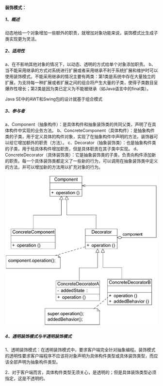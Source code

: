 #### **装饰模式：**

##### 1、概述

动态地给一个对象增加一些额外的职责，就增加对象功能来说，装饰模式比生成子类实现更为灵活。

##### 2、适用性

a、在不影响其他对象的情况下，以动态、透明的方式给单个对象添加职责。
b、当不能采用继承的方式对系统进行扩展或者采用继承不利于系统扩展和维护时可以使用装饰模式。不能采用继承的情况主要有两类：第1类是系统中存在大量独立的扩展，为支持每一种扩展或者扩展之间的组合将产生大量的子类，使得子类数目呈爆炸性增长；第2类是因为类已定义为不能被继承（如Java语言中的final类）。

Java SE中的AWT和Swing包的设计就基于组合模式

##### 3、参与者

a、Component（抽象构件）：是具体构件和抽象装饰类的共同父类，声明了在具体构件中实现的业务方法。
b、ConcreteComponent（具体构件）：是抽象构件类的子类，用于定义具体的构件对象，实现了在抽象构件中声明的方法，装饰器可以给它增加额外的职责（方法）。
c、Decorator（抽象装饰类）：也是抽象构件类的子类，用于给具体构件增加职责，但是具体职责在其子类中实现。
d、ConcreteDecorator（具体装饰类）：它是抽象装饰类的子类，负责向构件添加新的职责。每一个具体装饰类都定义了一些新的行为，可以调用在抽象装饰类中定义的方法，并可以增加新的方法用以扩充对象的行为。

![](参与者.jpg)

##### 4、透明装饰模式与半透明装饰模式

1、透明装饰模式：在透明装饰模式中，要求客户端完全针对抽象编程。装饰模式的透明性要求客户端程序不应该将对象声明为具体构件类型或具体装饰类型，而应该全部声明为抽象构件类型。

2．对于客户端而言，具体构件类型无须关心，是透明的；但是具体装饰类型必须指定，这是不透明的。

